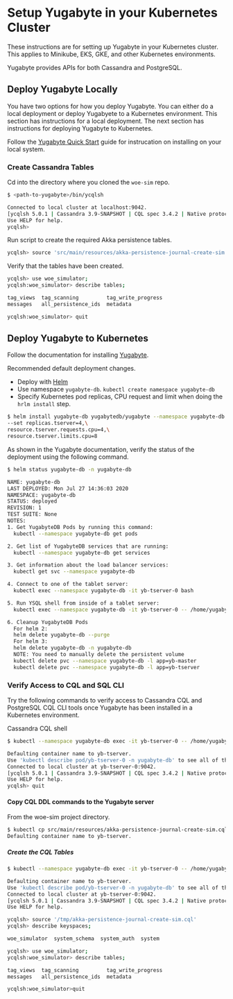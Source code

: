 
# Setup Yugabyte in your Kubernetes Cluster

These instructions are for setting up Yugabyte in your Kubernetes cluster. This applies to Minikube, EKS, GKE, and other Kubernetes environments.

Yugabyte provides APIs for both Cassandra and PostgreSQL.

## Deploy Yugabyte Locally

You have two options for how you deploy Yugabyte. You can either do a local deployment or deploy Yugabyete to a Kubernetes environment. This section has instructions for a local deployment. The next section has instructions for deploying Yugabyte to Kubernetes.

Follow the [Yugabyte Quick Start](https://docs.yugabyte.com/latest/quick-start/) guide for instrucation on installing on your local system.

### Create Cassandra Tables

Cd into the directory where you cloned the `woe-sim` repo.

~~~bash
$ <path-to-yugabyte>/bin/ycqlsh

Connected to local cluster at localhost:9042.
[ycqlsh 5.0.1 | Cassandra 3.9-SNAPSHOT | CQL spec 3.4.2 | Native protocol v4]
Use HELP for help.
ycqlsh>
~~~

Run script to create the required Akka persistence tables.

~~~bash
ycqlsh> source 'src/main/resources/akka-persistence-journal-create-sim.cql'
~~~

Verify that the tables have been created.

~~~bash
ycqlsh> use woe_simulator;
ycqlsh:woe_simulator> describe tables;

tag_views  tag_scanning         tag_write_progress
messages   all_persistence_ids  metadata

ycqlsh:woe_simulator> quit
~~~

## Deploy Yugabyte to Kubernetes

Follow the documentation for installing
[Yugabyte](https://docs.yugabyte.com/latest/deploy/).

Recommended default deployment changes.

* Deploy with [Helm](https://docs.yugabyte.com/latest/deploy/kubernetes/single-zone/gke/helm-chart/)
* Use namespace `yugabyte-db`. `kubectl create namespace yugabyte-db`
* Specify Kubernetes pod replicas, CPU request and limit when doing the `hrlm install` step.

~~~bash
$ helm install yugabyte-db yugabytedb/yugabyte --namespace yugabyte-db --wait \
--set replicas.tserver=4,\
resource.tserver.requests.cpu=4,\
resource.tserver.limits.cpu=8
~~~

As shown in the Yugabyte documentation, verify the status of the deployment using the following command.

~~~bash
$ helm status yugabyte-db -n yugabyte-db

NAME: yugabyte-db
LAST DEPLOYED: Mon Jul 27 14:36:03 2020
NAMESPACE: yugabyte-db
STATUS: deployed
REVISION: 1
TEST SUITE: None
NOTES:
1. Get YugabyteDB Pods by running this command:
  kubectl --namespace yugabyte-db get pods

2. Get list of YugabyteDB services that are running:
  kubectl --namespace yugabyte-db get services

3. Get information about the load balancer services:
  kubectl get svc --namespace yugabyte-db

4. Connect to one of the tablet server:
  kubectl exec --namespace yugabyte-db -it yb-tserver-0 bash

5. Run YSQL shell from inside of a tablet server:
  kubectl exec --namespace yugabyte-db -it yb-tserver-0 -- /home/yugabyte/bin/ysqlsh -h yb-tserver-0.yb-tservers.yugabyte-db

6. Cleanup YugabyteDB Pods
  For helm 2:
  helm delete yugabyte-db --purge
  For helm 3:
  helm delete yugabyte-db -n yugabyte-db
  NOTE: You need to manually delete the persistent volume
  kubectl delete pvc --namespace yugabyte-db -l app=yb-master
  kubectl delete pvc --namespace yugabyte-db -l app=yb-tserver
~~~

### Verify Access to CQL and SQL CLI

Try the following commands to verify access to Cassandra CQL and PostgreSQL
CQL CLI tools once Yugabyte has been installed in a Kubernetes environment.

Cassandra CQL shell

~~~bash
$ kubectl --namespace yugabyte-db exec -it yb-tserver-0 -- /home/yugabyte/bin/ycqlsh yb-tserver-0

Defaulting container name to yb-tserver.
Use 'kubectl describe pod/yb-tserver-0 -n yugabyte-db' to see all of the containers in this pod.
Connected to local cluster at yb-tserver-0:9042.
[ycqlsh 5.0.1 | Cassandra 3.9-SNAPSHOT | CQL spec 3.4.2 | Native protocol v4]
Use HELP for help.
ycqlsh> quit
~~~

#### Copy CQL DDL commands to the Yugabyte server

From the woe-sim project directory.

~~~bash
$ kubectl cp src/main/resources/akka-persistence-journal-create-sim.cql yugabyte-db/yb-tserver-0:/tmp
Defaulting container name to yb-tserver.
~~~

##### Create the CQL Tables

~~~bash
$ kubectl --namespace yugabyte-db exec -it yb-tserver-0 -- /home/yugabyte/bin/ycqlsh yb-tserver-0

Defaulting container name to yb-tserver.
Use 'kubectl describe pod/yb-tserver-0 -n yugabyte-db' to see all of the containers in this pod.
Connected to local cluster at yb-tserver-0:9042.
[ycqlsh 5.0.1 | Cassandra 3.9-SNAPSHOT | CQL spec 3.4.2 | Native protocol v4]
Use HELP for help.
~~~

~~~bash
ycqlsh> source '/tmp/akka-persistence-journal-create-sim.cql'
ycqlsh> describe keyspaces;

woe_simulator  system_schema  system_auth  system

ycqlsh> use woe_simulator;
ycqlsh:woe_simulator> describe tables;

tag_views  tag_scanning         tag_write_progress
messages   all_persistence_ids  metadata

ycqlsh:woe_simulator>quit
~~~
